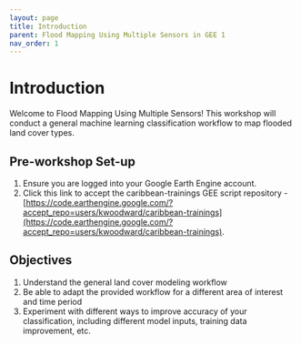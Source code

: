 ```yaml
---
layout: page
title: Introduction
parent: Flood Mapping Using Multiple Sensors in GEE 1
nav_order: 1
---
```


# Introduction

Welcome to Flood Mapping Using Multiple Sensors! This workshop will conduct a general machine learning classification workflow to map flooded land cover types. 

## Pre-workshop Set-up
1. Ensure you are logged into your Google Earth Engine account.
2. Click this link to accept the caribbean-trainings GEE script repository - [https://code.earthengine.google.com/?accept_repo=users/kwoodward/caribbean-trainings](https://code.earthengine.google.com/?accept_repo=users/kwoodward/caribbean-trainings).


## Objectives
1. Understand the general land cover modeling workflow
2. Be able to adapt the provided workflow for a different area of interest and time period
3. Experiment with different ways to improve accuracy of your classification, including different model inputs, training data improvement, etc.